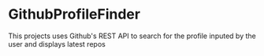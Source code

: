 # GithubProfileFinder
This projects uses Github's REST API to search for the profile inputed by the user and displays latest repos
